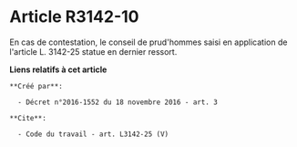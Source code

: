# Article R3142-10

En cas de contestation, le conseil de prud'hommes saisi en application de l'article L. 3142-25 statue en dernier ressort.

**Liens relatifs à cet article**

	**Créé par**:

	  - Décret n°2016-1552 du 18 novembre 2016 - art. 3

	**Cite**:

	  - Code du travail - art. L3142-25 (V)
